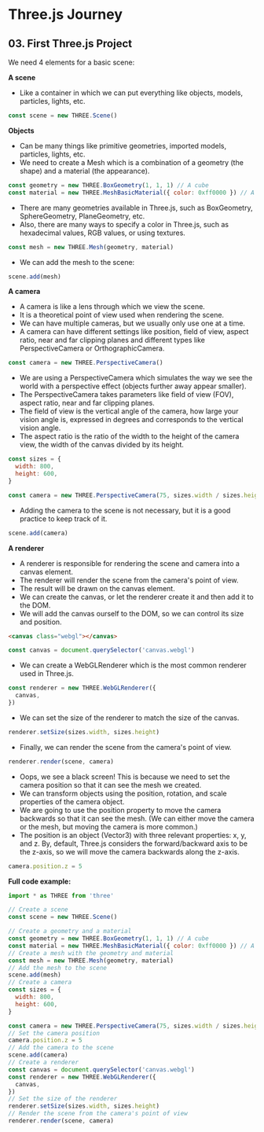 # Three.js Journey

## 03. First Three.js Project

We need 4 elements for a basic scene:

**A scene**

- Like a container in which we can put everything like objects, models, particles, lights, etc.

```js
const scene = new THREE.Scene()
```

**Objects**

- Can be many things like primitive geometries, imported models, particles, lights, etc.
- We need to create a Mesh which is a combination of a geometry (the shape) and a material (the appearance).

```js
const geometry = new THREE.BoxGeometry(1, 1, 1) // A cube
const material = new THREE.MeshBasicMaterial({ color: 0xff0000 }) // A red material
```

- There are many geometries available in Three.js, such as BoxGeometry, SphereGeometry, PlaneGeometry, etc.
- Also, there are many ways to specify a color in Three.js, such as hexadecimal values, RGB values, or using textures.

```js
const mesh = new THREE.Mesh(geometry, material)
```

- We can add the mesh to the scene:

```js
scene.add(mesh)
```

**A camera**

- A camera is like a lens through which we view the scene.
- It is a theoretical point of view used when rendering the scene.
- We can have multiple cameras, but we usually only use one at a time.
- A camera can have different settings like position, field of view, aspect ratio, near and far clipping planes and different types like PerspectiveCamera or OrthographicCamera.

```js
const camera = new THREE.PerspectiveCamera()
```

- We are using a PerspectiveCamera which simulates the way we see the world with a perspective effect (objects further away appear smaller).
- The PerspectiveCamera takes parameters like field of view (FOV), aspect ratio, near and far clipping planes.
- The field of view is the vertical angle of the camera, how large your vision angle is, expressed in degrees and corresponds to the vertical vision angle.
- The aspect ratio is the ratio of the width to the height of the camera view, the width of the canvas divided by its height.

```js
const sizes = {
  width: 800,
  height: 600,
}

const camera = new THREE.PerspectiveCamera(75, sizes.width / sizes.height)
```

- Adding the camera to the scene is not necessary, but it is a good practice to keep track of it.

```js
scene.add(camera)
```

**A renderer**

- A renderer is responsible for rendering the scene and camera into a canvas element.
- The renderer will render the scene from the camera's point of view.
- The result will be drawn on the canvas element.
- We can create the canvas, or let the renderer create it and then add it to the DOM.
- We will add the canvas ourself to the DOM, so we can control its size and position.

```html
<canvas class="webgl"></canvas>
```

```js
const canvas = document.querySelector('canvas.webgl')
```

- We can create a WebGLRenderer which is the most common renderer used in Three.js.

```js
const renderer = new THREE.WebGLRenderer({
  canvas,
})
```

- We can set the size of the renderer to match the size of the canvas.

```js
renderer.setSize(sizes.width, sizes.height)
```

- Finally, we can render the scene from the camera's point of view.

```js
renderer.render(scene, camera)
```

- Oops, we see a black screen! This is because we need to set the camera position so that it can see the mesh we created.
- We can transform objects using the position, rotation, and scale properties of the camera object.
- We are going to use the position property to move the camera backwards so that it can see the mesh. (We can either move the camera or the mesh, but moving the camera is more common.)
- The position is an object (Vector3) with three relevant properties: x, y, and z. By, default, Three.js considers the forward/backward axis to be the z-axis, so we will move the camera backwards along the z-axis.

```js
camera.position.z = 5
```

**Full code example:**

```js
import * as THREE from 'three'

// Create a scene
const scene = new THREE.Scene()

// Create a geometry and a material
const geometry = new THREE.BoxGeometry(1, 1, 1) // A cube
const material = new THREE.MeshBasicMaterial({ color: 0xff0000 }) // A red material
// Create a mesh with the geometry and material
const mesh = new THREE.Mesh(geometry, material)
// Add the mesh to the scene
scene.add(mesh)
// Create a camera
const sizes = {
  width: 800,
  height: 600,
}

const camera = new THREE.PerspectiveCamera(75, sizes.width / sizes.height)
// Set the camera position
camera.position.z = 5
// Add the camera to the scene
scene.add(camera)
// Create a renderer
const canvas = document.querySelector('canvas.webgl')
const renderer = new THREE.WebGLRenderer({
  canvas,
})
// Set the size of the renderer
renderer.setSize(sizes.width, sizes.height)
// Render the scene from the camera's point of view
renderer.render(scene, camera)
```
